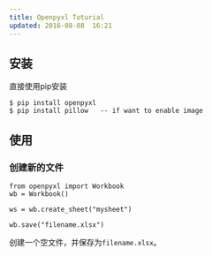 ```yaml
---
title: Openpyxl Toturial
updated: 2016-08-08  16:21
---
```


## 安装

直接使用pip安装

```
$ pip install openpyxl
$ pip install pillow   -- if want to enable image
```

## 使用

### 创建新的文件

```
from openpyxl import Workbook
wb = Workbook()

ws = wb.create_sheet("mysheet")

wb.save("filename.xlsx")
```

创建一个空文件，并保存为`filename.xlsx`。 

